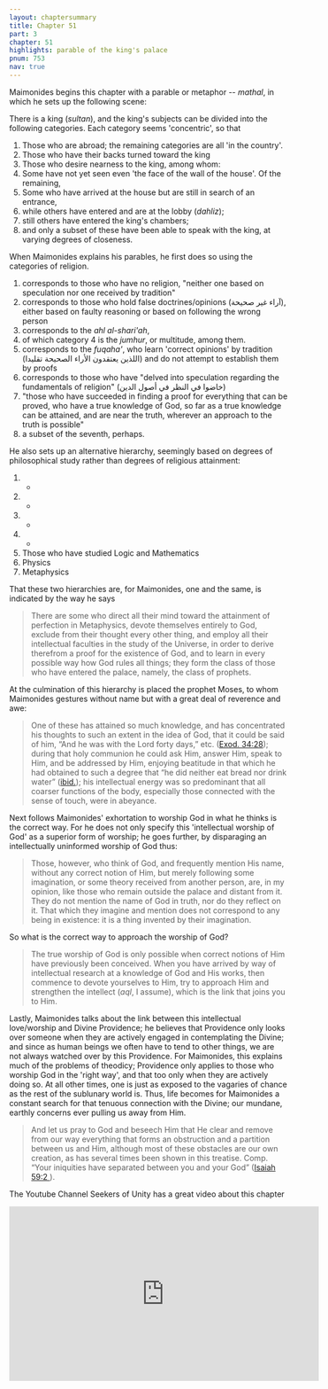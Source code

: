 ```yaml
---
layout: chaptersummary
title: Chapter 51
part: 3
chapter: 51
highlights: parable of the king's palace
pnum: 753
nav: true
---
```


Maimonides begins this chapter with a parable or metaphor -- _mathal_, in which he sets up the following scene:

There is a king (_sultan_), and the king's subjects can be divided into the following categories. Each category seems 'concentric', so that
1. Those who are abroad; the remaining categories are all 'in the country'.
2. Those who have their backs turned toward the king
3. Those who desire nearness to the king, among whom:
4. Some have not yet seen even 'the face of the wall of the house'. Of the remaining,
5. Some who have arrived at the house but are still in search of an entrance,
6. while others have entered and are at the lobby (_dahliz_);
7. still others have entered the king's chambers;
8. and only a subset of these have been able to speak with the king, at varying degrees of closeness.

When Maimonides explains his parables, he first does so using the categories of religion.

1. corresponds to those who have no religion, "neither one based on speculation nor one received by tradition"
2. corresponds to those who hold false doctrines/opinions (آراء غير صحيحة), either based on faulty reasoning or based on following the wrong person
3. corresponds to the _ahl al-shari'ah_,
4. of which category 4 is the _jumhur_, or multitude, among them.
5. corresponds to the _fuqaha'_, who learn 'correct opinions' by tradition (اللذين يعتقدون الأراء الصحيحة تقليدا) and do not attempt to establish them by proofs
6. corresponds to those who have "delved into speculation regarding the fundamentals of religion" (خاضوا في النظر في أصول الدين)
7. "those who have succeeded in finding a proof for everything that can be proved, who have a true knowledge of God, so far as a true knowledge can be attained, and are near the truth, wherever an approach to the truth is possible"
8. a subset of the seventh, perhaps.

He also sets up an alternative hierarchy, seemingly based on degrees of philosophical study rather than degrees of religious attainment:
1. -
2. -
3. -
4. -
5. Those who have studied Logic and Mathematics
6. Physics
7. Metaphysics

That these two hierarchies are, for Maimonides, one and the same, is indicated by the way he says
> There are some who direct all their mind toward the attainment of perfection in Metaphysics, devote themselves entirely to God, exclude from their thought every other thing, and employ all their intellectual faculties in the study of the Universe, in order to derive therefrom a proof for the existence of God, and to learn in every possible way how God rules all things; they form the class of those who have entered the palace, namely, the class of prophets.

At the culmination of this hierarchy is placed the prophet Moses, to whom Maimonides gestures without name but with a great deal of reverence and awe:
> One of these has attained so much knowledge, and has concentrated his thoughts to such an extent in the idea of God, that it could be said of him, “And he was with the Lord forty days,” etc. ([Exod. 34:28](https://sefaria.org/Exodus.34.28)); during that holy communion he could ask Him, answer Him, speak to Him, and be addressed by Him, enjoying beatitude in that which he had obtained to such a degree that “he did neither eat bread nor drink water” ([ibid.](https://sefaria.org/Exodus.34.28)); his intellectual energy was so predominant that all coarser functions of the body, especially those connected with the sense of touch, were in abeyance.

Next follows Maimonides' exhortation to worship God in what he thinks is the correct way. For he does not only specify this 'intellectual worship of God' as a superior form of worship; he goes further, by disparaging an intellectually uninformed worship of God thus:
> Those, however, who think of God, and frequently mention His name, without any correct notion of Him, but merely following some imagination, or some theory received from another person, are, in my opinion, like those who remain outside the palace and distant from it. They do not mention the name of God in truth, nor do they reflect on it. That which they imagine and mention does not correspond to any being in existence: it is a thing invented by their imagination.

So what is the correct way to approach the worship of God?
> The true worship of God is only possible when correct notions of Him have previously been conceived. When you have arrived by way of intellectual research at a knowledge of God and His works, then commence to devote yourselves to Him, try to approach Him and strengthen the intellect (_aql_, I assume), which is the link that joins you to Him.

Lastly, Maimonides talks about the link between this intellectual love/worship and Divine Providence; he believes that Providence only looks over someone when they are actively engaged in contemplating the Divine; and since as human beings we often have to tend to other things, we are not always watched over by this Providence. For Maimonides, this explains much of the problems of theodicy; Providence only applies to those who worship God in the 'right way', and that too only when they are actively doing so. At all other times, one is just as exposed to the vagaries of chance as the rest of the sublunary world is. Thus, life becomes for Maimonides a constant search for that tenuous connection with the Divine; our mundane, earthly concerns ever pulling us away from Him.

> And let us pray to God and beseech Him that He clear and remove from our way everything that forms an obstruction and a partition between us and Him, although most of these obstacles are our own creation, as has several times been shown in this treatise. Comp. “Your iniquities have separated between you and your God” ([Isaiah 59:2 ](https://sefaria.org/Isaiah.59.2)).

The Youtube Channel Seekers of Unity has a great video about this chapter

<iframe width="560" height="315" src="https://www.youtube.com/embed/QP4T057lRa8?si=1H6c-sAwMuQvEx25" title="YouTube video player" frameborder="0" allow="accelerometer; autoplay; clipboard-write; encrypted-media; gyroscope; picture-in-picture; web-share" allowfullscreen></iframe>

